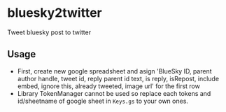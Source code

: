 # bluesky2twitter

Tweet bluesky post to twitter

## Usage

- First, create new google spreadsheet and asign 'BlueSky ID, parent author handle, tweet id, reply parent id text, is reply, isRepost, include embed, ignore this, already tweeted, image url' for the first row
- Library TokenManager cannot be used so replace each tokens and id/sheetname of google sheet in `Keys.gs` to your own ones.
